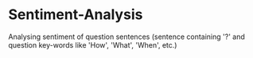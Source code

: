# Sentiment-Analysis
Analysing sentiment of question sentences (sentence containing '?' and question key-words like 'How', 'What', 'When', etc.)
